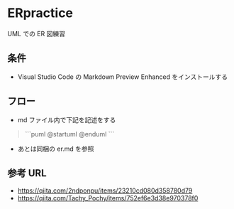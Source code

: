 # ERpractice

UML での ER 図練習

## 条件

- Visual Studio Code の Markdown Preview Enhanced をインストールする

## フロー

- md ファイル内で下記を記述をする

> \```puml
> @startuml
> @enduml
> \```

- あとは同梱の er.md を参照

## 参考 URL

- https://qiita.com/2ndponpu/items/23210cd080d358780d79
- https://qiita.com/Tachy_Pochy/items/752ef6e3d38e970378f0

